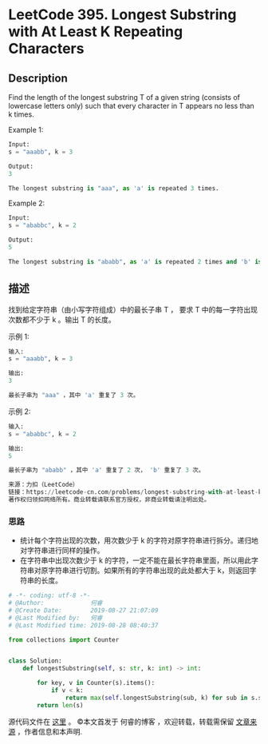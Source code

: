 # LeetCode 395. Longest Substring with At Least K Repeating Characters

## Description

Find the length of the longest substring T of a given string (consists of lowercase letters only) such that every character in T appears no less than k times.

Example 1:

```py
Input:
s = "aaabb", k = 3

Output:
3

The longest substring is "aaa", as 'a' is repeated 3 times.
```

Example 2:

```py
Input:
s = "ababbc", k = 2

Output:
5

The longest substring is "ababb", as 'a' is repeated 2 times and 'b' is repeated 3 times.
```

## 描述

找到给定字符串（由小写字符组成）中的最长子串 T ， 要求 T 中的每一字符出现次数都不少于 k 。输出 T 的长度。

示例 1:

```py
输入:
s = "aaabb", k = 3

输出:
3

最长子串为 "aaa" ，其中 'a' 重复了 3 次。
```

示例 2:

```py
输入:
s = "ababbc", k = 2

输出:
5

最长子串为 "ababb" ，其中 'a' 重复了 2 次， 'b' 重复了 3 次。

来源：力扣（LeetCode）
链接：https://leetcode-cn.com/problems/longest-substring-with-at-least-k-repeating-characters
著作权归领扣网络所有。商业转载请联系官方授权，非商业转载请注明出处。
```
### 思路

* 统计每个字符出现的次数，用次数少于 k 的字符对原字符串进行拆分。递归地对字符串进行同样的操作。
* 在字符串中出现次数少于 k 的字符，一定不能在最长字符串里面，所以用此字符串对原字符串进行切割。如果所有的字符串出现的此处都大于 k，则返回字符串的长度。

```py
# -*- coding: utf-8 -*-
# @Author:             何睿
# @Create Date:        2019-08-27 21:07:09
# @Last Modified by:   何睿
# @Last Modified time: 2019-08-28 08:40:37

from collections import Counter


class Solution:
    def longestSubstring(self, s: str, k: int) -> int:

        for key, v in Counter(s).items():
            if v < k:
                return max(self.longestSubstring(sub, k) for sub in s.split(key))
        return len(s)
```
源代码文件在 [这里](https://github.com/ruicore/Algorithm/blob/master/LeetCode/2019-08-27-395-Longest-Substring-with-At-Least-K-Repeating-Characters.py) 。
©本文首发于 何睿的博客 ，欢迎转载，转载需保留 [文章来源](https://ruicore.cn/395-longest-substring-with-at-least-k-repeating-characters/) ，作者信息和本声明.
